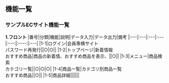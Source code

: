 ## 機能一覧
### サンプルECサイト機能一覧
**1.フロント**
|番号|分類|機能|説明|データ入力|データ出力|備考
|:---|:---|:---|:---|:---:|:----:|:---|
|1-1|ログイン|会員専横サイト<br>パスワード再発行||○|○||
|1-2|トップページ|新着情報<br>おすすめ商品|商品の新着情、おすすめ商品を表示、||○||
|1-3|メニュー|商品検索<br>カテゴリ一覧||○|○|○|
|1-4|商品一覧|カテゴリ別商品一覧<br>おすすめ商品||○||
|1-5|商品詳細||||||
